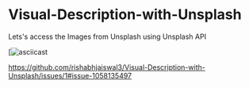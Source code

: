 # Visual-Description-with-Unsplash
Lets's access the Images from Unsplash  using Unsplash API 

[![asciicast](
https://github.com/rishabhjaiswal3/Visual-Description-with-Unsplash/issues/1#issue-1058135497
)

https://github.com/rishabhjaiswal3/Visual-Description-with-Unsplash/issues/1#issue-1058135497
